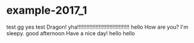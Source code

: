 # example-2017_1

test gg
yes
test
Dragon! yha!!!!!!!!!!!!!!!!!!!!!!!!!!!!!!!!!!
hello
How are you?
I'm sleepy.
good afternoon
Have a nice day!
hello
hello
